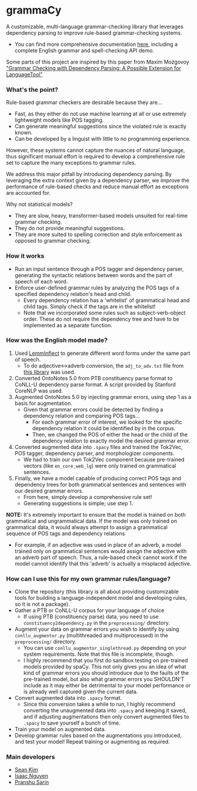 ﻿# grammaCy
A customizable, multi-language grammar-checking library that leverages dependency parsing to improve rule-based grammar-checking systems. 
- You can find more comprehensive documentation [here](), including a complete English grammar and spell-checking API demo.

Some parts of this project are inspired by this paper from Maxim Mozgovoy ["Grammar Checking with Dependency Parsing: A Possible Extension for LanguageTool"](https://mmozgovoy.dev/papers/mozgovoy11b.pdf)

### What's the point?
Rule-based grammar checkers are desirable because they are...
- Fast, as they either do not use machine learning at all or use extremely lightweight models like POS tagging.
- Can generate meaningful suggestions since the violated rule is exactly known.
- Can be developed by a linguist with little to no programming experience.

However, these systems cannot capture the nuances of natural language, thus significant manual effort is required to develop a comprehensive rule set to capture the many exceptions to grammar rules.

We address this major pitfall by introducing dependency parsing. By leveraging the extra context given by a dependency parser, we improve the performance of rule-based checks and reduce manual effort as exceptions are accounted for.

Why not statistical models?
- They are slow, heavy, transformer-based models unsuited for real-time grammar checking.
- They do not provide meaningful suggestions.
- They are more suited to spelling correction and style enforcement as opposed to grammar checking.

### How it works
- Run an input sentence through a POS tagger and dependency parser, generating the syntactic relations between words and the part of speech of each word.
- Enforce user-defined grammar rules by analyzing the POS tags of a specified dependency relation's head and child.
    - Every dependency relation has a 'whitelist' of grammatical head and child tags. Simply check if the tags are in the whitelist!
    - Note that we incorporated some rules such as subject-verb-object order. These do not require the dependency tree and have to be implemented as a separate function.

### How was the English model made?
1. Used [LemmInflect](https://github.com/bjascob/LemmInflect) to generate different word forms under the same part of speech.
    - To do adjective<->adverb conversion, the `adj_to_adv.txt` file from [this library](https://github.com/gutfeeling/word_forms/tree/master) was used.
2. Converted OntoNotes 5.0 from PTB constituency parse format to CoNLL-U dependency parse format. A script provided by Stanford CoreNLP was used.
3. Augmented OntoNotes 5.0 by injecting grammar errors, using step 1 as a basis for augmentation.
    - Given that grammar errors could be detected by finding a dependency relation and comparing POS tags...
        - For each grammar error of interest, we looked for the specific dependency relation it could be identified by in the corpus.
        - Then, we changed the POS of either the head or the child of the dependency relation to exactly model the desired grammar error.
4. Converted augmented data into `.spacy` files and trained the Tok2Vec, POS tagger, dependency parser, and morphologizer components.
    - We had to train our own Tok2Vec component because pre-trained vectors (like `en_core_web_lg`) were only trained on grammatical sentences.
6. Finally, we have a model capable of producing correct POS tags and dependency trees for both grammatical sentences and sentences with our desired grammar errors.
    - From here, simply develop a comprehensive rule set!
    - Generating suggestions is simple; use step 1.

**NOTE:** It's extremely important to ensure that the model is trained on both grammatical and ungrammatical data. If the model was only trained on grammatical data, it would always attempt to assign a grammatical sequence of POS tags and dependency relations
- For example, if an adjective was used in place of an adverb, a model trained only on grammatical sentences would assign the adjective with an adverb part of speech. Thus, a rule-based check cannot work if the model cannot identify that this 'adverb' is actually a misplaced adjective.

### How can I use this for my own grammar rules/language?
- Clone the repository (this library is all about providing customizable tools for building a language-independent model and developing rules, so it is not a package).
- Gather a PTB or CoNLL-U corpus for your language of choice
    - If using PTB (constituency parse) data, you need to use `constituency2dependency.py` in the `preprocessing/` directory.
- Augment your data on grammar errors you wish to identify by using `conllu_augmentor.py` (multithreaded and multiprocessed) in the `preprocessing/` directory.
    - You can use `conllu_augmentor_singlethread.py` depending on your system requirements. Note that this file is incomplete, though.
    - I highly recommend that you first do sandbox testing on pre-trained models provided by spaCy. This not only gives you an idea of what kind of grammar errors you should introduce due to the faults of the pre-trained model, but also what grammar errors you SHOULDN'T include as it may either be detrimental to your model performance or is already well captured given the current data.
- Convert augmented data into `.spacy` format.
    - Since this conversion takes a while to run, I highly recommend converting the unaugmented data into `.spacy` and keeping it saved, and if adjusting augmentations then only convert augmented files to `.spacy` to save yourself a bunch of time.
- Train your model on augmented data.
- Develop grammar rules based on the augmentations you introduced, and test your model! Repeat training or augmenting as required.

### Main developers
- [Sean Kim](https://github.com/skarokin/)
- [Isaac Nguyen](https://github.com/akuwuh)
- [Pranshu Sarin](https://github.com/PranshuS27)
